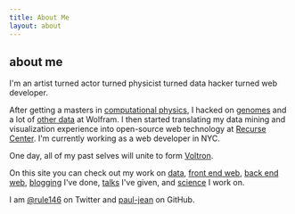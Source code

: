 ```yaml
---
title: About Me
layout: about
---
```


## about me

I'm an artist turned actor turned physicist turned data hacker turned web developer.

After getting a masters in [computational physics](science/), I hacked on
[genomes](data/wolfram-alpha-genomics.html) and a lot of [other data](data/) at Wolfram.
I then started translating my data mining and visualization experience into
open-source web technology at [Recurse Center](talks/). I'm currently working as a web
developer in NYC.

One day, all of my past selves will unite to form [Voltron](https://www.youtube.com/watch?v=tZZv5Z2Iz_s).

On this site you can check out my work on [data](data/), [front end web](frontend/),
[back end web](backend/), [blogging](writing/) I've done, [talks](talks/) I've given,
and [science](science/) I work on.

I am [@rule146](https://twitter.com/rule146) on Twitter and
[paul-jean](https://github.com/paul-jean) on GitHub.

